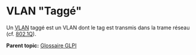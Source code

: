 VLAN "Taggé"
============

Un [VLAN](vlan.html) taggé est un VLAN dont le tag est transmis dans la
trame réseau (cf. [802.1Q](http://fr.wikipedia.org/wiki/IEEE_802.1Q)).

**Parent topic:** [Glossaire GLPI](../../glpi/glossary.html)
